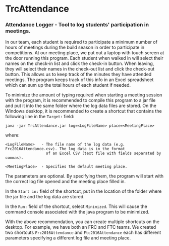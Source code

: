 # TrcAttendance
### Attendance Logger - Tool to log students' participation in meetings.

In our team, each student is required to participate a minimum number of hours of meetings
during the build season in order to participate in competitions. At our meeting place, we
put out a laptop with touch screen at the door running this program. Each student when walked
in will select their names on the check-in list and click the check-in button. When leaving,
they will select their names in the check-out list and click the check-out button. This allows
us to keep track of the minutes they have attended meetings. The program keeps track of this
info in an Excel spreadsheet which can sum up the total hours of each student if needed.

To minimize the amount of typing required when starting a meeting session with the program,
it is recommended to compile this program to a jar file and put it into the same folder
where the log data files are stored. On the Windows desktop, it is recommended to create
a shortcut that contains the following line in the `Target:` field:
```
java -jar TrcAttendance.jar log=<LogFileName> place=<MeetingPlace>
```
where:
```
<LogFileName>   - The file name of the log data (e.g. Frc2016Attendance.csv). The log data is in the format
                  of an Excel CSV (text file with fields separated by commas).

<MeetingPlace>  - Specifies the default meeting place.
```
The parameters are optional. By specifying them, the program will start with the correct
log file opened and the meeting place filled in.

In the `Start in:` field of the shortcut, put in the location of the folder where the jar
file and the log data are stored.

In the `Run:` field of the shortcut, select `Minimized`. This will cause the command console
associated with the java program to be minimized.

With the above recommendation, you can create multiple shortcuts on the desktop. For example,
we have both an FRC and FTC teams. We created two shortcuts `Frc2016Attendance` and
`Ftc2016Attendance` each has different parameters specifying a different log file and meeting
place.
